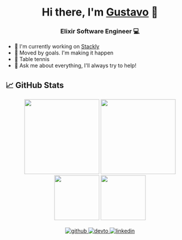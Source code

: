 <h1 align="center">
Hi there, I'm <a href="https://github.com/gustavopmaia" target="_blank" rel="noreferrer">Gustavo</a> 👋
</h1>

<h3 align="center">
Elixir Software Engineer 💻
</h2> 

- 🔭 I'm currently working on [Stackly](https://github.com/stackly-com)
- 👊 Moved by goals. I'm making it happen
- 🏓 Table tennis
- 💬 Ask me about everything, I'll always try to help!



## 📈 GitHub Stats 
<div align="center">
 
  <img height="200em" src="https://github-readme-stats.vercel.app/api?username=gustavopmaia&show_icons=true&theme=dark"/>
  <img height="200em" src="https://github-readme-stats.vercel.app/api/top-langs/?username=gustavopmaia&theme=dark"/>
  <br>
  <img height="120em" src="https://github-readme-streak-stats.herokuapp.com/?user=gustavopmaia&show_icons=true&locale=en&layout=compact&theme=dark&line_height=1"/>
  <img height="120em" src="https://github-profile-summary-cards.vercel.app/api/cards/profile-details?username=gustavopmaia&theme=github_dark"/>

   </div>
   
   <br>

<div align="center">
  <a href="https://github.com/gustavopmaia" target="_blank">
  <img src=https://img.shields.io/badge/github-%2324292e.svg?&style=for-the-badge&logo=github&logoColor=white alt=github style="margin-bottom: 5px;" />
  </a>
  <a href="https://dev.to/gustavopmaia" target="_blank">
  <img src=https://img.shields.io/badge/dev.to-%2308090A.svg?&style=for-the-badge&logo=dev.to&logoColor=white alt=devto style="margin-bottom: 5px;" />
  </a>
  <a href="https://linkedin.com/in/gustavopmaia" target="_blank">
  <img src=https://img.shields.io/badge/linkedin-%231E77B5.svg?&style=for-the-badge&logo=linkedin&logoColor=white alt=linkedin style="margin-bottom: 5px;" />
  </a>
</div>
